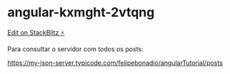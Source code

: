# angular-kxmght-2vtqng

[Edit on StackBlitz ⚡️](https://stackblitz.com/edit/angular-kxmght-2vtqng)

Para consultar o servidor com todos os posts:

https://my-json-server.typicode.com/felipebonadio/angularTutorial/posts
